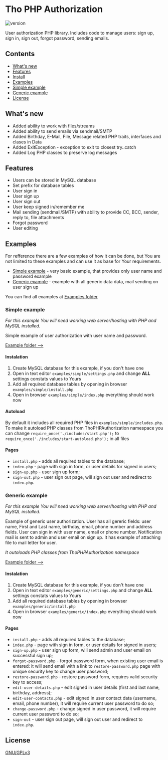 # Tho PHP Authorization
![version](https://img.shields.io/badge/Version-1.0.1-green.svg)

User authorization PHP library. Includes code to manage users: sign up, sign in, sign out, forgot password, sending emails.

## Contents
+ [What's new](#whats-new)
+ [Features](#features)
+ [Install](#simple-example)
+ [Examples](#examples)
+ [Simple example](#simple-example)
+ [Generic example](#generic-example)
+ [License](#license)


## What's new
- Added ability to work with files/streams
- Added ability to send emails via sendmail/SMTP
- Added Birthday, E-Mail, File, Message related PHP traits, interfaces and clases in Data
- Added ExitException - exception to exit to closest try..catch
- Added Log PHP classes to preserve log messages

## Features
- Users can be stored in MySQL database
- Set prefix for database tables
- User sign in
- User sign up
- User sign out
- User keep signed in/remember me
- Mail sending (sendmail/SMTP) with ability to provide CC, BCC, sender, reply to, file attachments
- Forgot password
- User editing

## Examples
For refference there are a few examples of how it can be done, but You are not limited to these examples and can use it as base for Your requirements.

- [Simple example](#simple-example) - very basic example, that provides only user name and password example
- [Generic example](#generic-example) - example with all generic data data, mail sending on user sign up

You can find all examples at [Examples folder](examples)


### Simple example
*For this example You will need working web server/hosting with PHP and MySQL installed.*

Simple example of user authorization with user name and password.

[Example folder -->](examples/simple)

#### Instalation
1. Create MySQL database for this example, if you don't have one
2. Open in text editor `examples/simple/settings.php` and change **ALL** settings constats values to Yours
3. Add all required database tables by opening in browser `examples/simple/install.php`
4. Open in browser `examples/simple/index.php` everything should work now

#### Autoload
By default it includes all required PHP files in `examples/simple/includes.php`.
To make it autoload PHP classes from ThoPHPAuthorization namespace you can change `require_once('./includes/start.php');` to `require_once('./includes/start-autoload.php');` in all files

#### Pages
- `install.php` - adds all required tables to the database;
- `index.php` - page with sign in form, or user details for signed in users;
- `sign-up.php` - user sign up form;
- `sign-out.php` - user sign out page, will sign out user and redirect to `index.php`.


### Generic example
*For this example You will need working web server/hosting with PHP and MySQL installed.*

Example of generic user authorization.
User has all gereric fields: user name, First and Last name, birthday, email, phone number and address fields.
User can sign in with user name, email or phone number.
Notification mail is sent to admin and user email on sign up.
It has example of attaching file to mail letter for user.


*It outoloads PHP classes from ThoPHPAuthorization namespace*

[Example folder -->](examples/generic)

#### Instalation
1. Create MySQL database for this example, if you don't have one
2. Open in text editor `examples/generic/settings.php` and change **ALL** settings constats values to Yours
3. Add all required database tables by opening in browser `examples/generic/install.php`
4. Open in browser `examples/generic/index.php` everything should work now

#### Pages
- `install.php` - adds all required tables to the database;
- `index.php` - page with sign in form, or user details for signed in users;
- `sign-up.php` - user sign up form, will send admin and user email on successful sign up;
- `forgot-password.php` - forgot password form, when existing user email is entered: it will send email with a link to `restore-password.php` page with unique security key to change user password;
- `restore-password.php` - restore password form, requires valid security key to access;
- `edit-user-details.php` - edit signed in user details (first and last name, birthday, address);
- `edit-user-contacts.php` - edit signed in user contact data (username, email, phone number), it will require current user password to do so;
- `change-password.php` - change signed in user password, it will require current user password to do so;
- `sign-out` - user sign out page, will sign out user and redirect to `index.php`.

## License

[GNU/GPLv3](LICENSE)